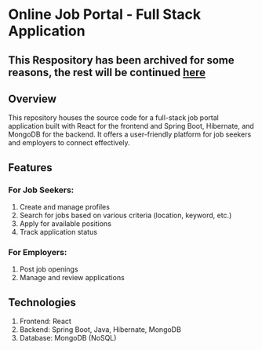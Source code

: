 # Online Job Portal - Full Stack Application
## This Respository has been archived for some reasons, the rest will be continued [here](https://github.com/JobConnect-1/client)
## Overview

This repository houses the source code for a full-stack job portal application built with React for the frontend and Spring Boot, Hibernate, and MongoDB for the backend. It offers a user-friendly platform for job seekers and employers to connect effectively.

## Features

### For Job Seekers:
1. Create and manage profiles
2. Search for jobs based on various criteria (location, keyword, etc.)
3. Apply for available positions
4. Track application status

### For Employers:
1. Post job openings
2. Manage and review applications

## Technologies

1. Frontend: React
2. Backend: Spring Boot, Java, Hibernate, MongoDB
3. Database: MongoDB (NoSQL)
